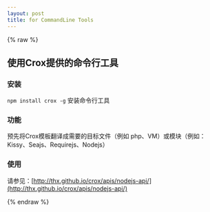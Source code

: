 ```yaml
---
layout: post
title: for CommandLine Tools
---
```


{% raw %}

## 使用Crox提供的命令行工具

### 安装

`npm install crox -g` 安装命令行工具

### 功能

预先将Crox模板翻译成需要的目标文件（例如 php、VM）或模块（例如：Kissy、Seajs、Requirejs、Nodejs）

### 使用

请参见：[http://thx.github.io/crox/apis/nodejs-api/](http://thx.github.io/crox/apis/nodejs-api/)

{% endraw %}